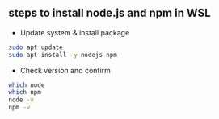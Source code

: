 ## steps to install node.js and npm in WSL
- Update system & install package
```bash
sudo apt update
sudo apt install -y nodejs npm
```
- Check version and confirm
```bash
which node
which npm
node -v
npm -v
```
